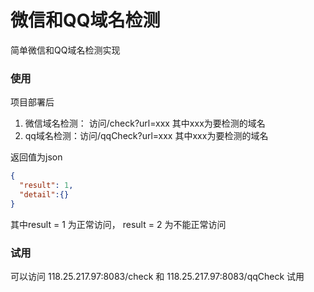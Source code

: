 # 微信和QQ域名检测

简单微信和QQ域名检测实现

### 使用

项目部署后 
1. 微信域名检测： 访问/check?url=xxx 其中xxx为要检测的域名
2. qq域名检测：访问/qqCheck?url=xxx 其中xxx为要检测的域名

返回值为json

```json
{
  "result": 1,
  "detail":{}
}
```
其中result = 1 为正常访问， result = 2 为不能正常访问

### 试用

可以访问 118.25.217.97:8083/check 和 118.25.217.97:8083/qqCheck 试用

